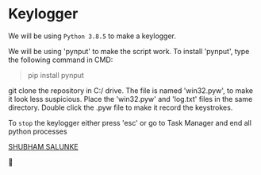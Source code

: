 # Keylogger
We will be using `Python 3.8.5` to make a keylogger.

We will be using 'pynput' to make the script work.
To install 'pynput', type the following command in CMD:
>pip install pynput

git clone the repository in C:/ drive.
The file is named 'win32.pyw', to make it look less suspicious.
Place the 'win32.pyw' and 'log.txt' files in the same directory.
Double click the .pyw file to make it record the keystrokes.

To `stop` the keylogger either press 'esc' or go to Task Manager and end all python processes

[SHUBHAM SALUNKE](https://shubham-salunke.co)

:call_me_hand:
